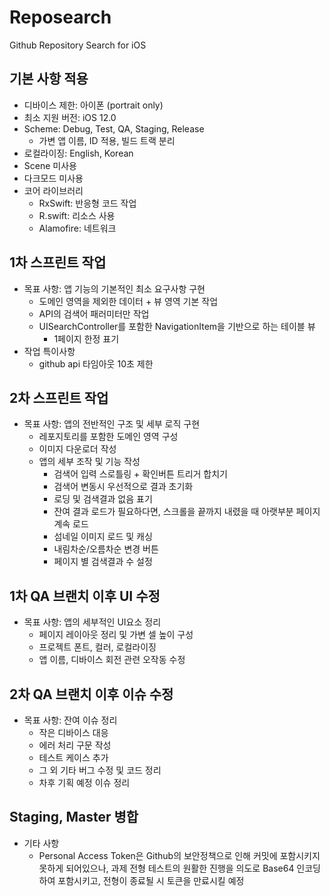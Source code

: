 #  Reposearch
Github Repository Search for iOS


## 기본 사항 적용
- 디바이스 제한: 아이폰 (portrait only)
- 최소 지원 버전: iOS 12.0
- Scheme: Debug, Test, QA, Staging, Release
    - 가변 앱 이름, ID 적용, 빌드 트랙 분리
- 로컬라이징: English, Korean
- Scene 미사용
- 다크모드 미사용
- 코어 라이브러리
    - RxSwift: 반응형 코드 작업
    - R.swift: 리소스 사용
    - Alamofire: 네트워크


## 1차 스프린트 작업
- 목표 사항: 앱 기능의 기본적인 최소 요구사항 구현 
    - 도메인 영역을 제외한 데이터 + 뷰 영역 기본 작업
    - API의 검색어 패러미터만 작업
    - UISearchController를 포함한 NavigationItem을 기반으로 하는 테이블 뷰
        - 1페이지 한정 표기 
- 작업 특이사항
    - github api 타임아웃 10초 제한


## 2차 스프린트 작업
- 목표 사항: 앱의 전반적인 구조 및 세부 로직 구현
    - 레포지토리를 포함한 도메인 영역 구성
    - 이미지 다운로더 작성
    - 앱의 세부 조작 및 기능 작성
        - 검색어 입력 스로틀링 + 확인버튼 트리거 합치기
        - 검색어 변동시 우선적으로 결과 초기화
        - 로딩 및 검색결과 없음 표기
        - 잔여 결과 로드가 필요하다면, 스크롤을 끝까지 내렸을 때 아랫부분 페이지 계속 로드
        - 섬네일 이미지 로드 및 캐싱
        - 내림차순/오름차순 변경 버튼
        - 페이지 별 검색결과 수 설정


## 1차 QA 브랜치 이후 UI 수정
- 목표 사항: 앱의 세부적인 UI요소 정리
    - 페이지 레이아웃 정리 및 가변 셀 높이 구성
    - 프로젝트 폰트, 컬러, 로컬라이징
    - 앱 이름, 디바이스 회전 관련 오작동 수정


## 2차 QA 브랜치 이후 이슈 수정
- 목표 사항: 잔여 이슈 정리
    - 작은 디바이스 대응
    - 에러 처리 구문 작성
    - 테스트 케이스 추가
    - 그 외 기타 버그 수정 및 코드 정리
    - 차후 기획 예정 이슈 정리


## Staging, Master 병합
- 기타 사항
    - Personal Access Token은 Github의 보안정책으로 인해 커밋에 포함시키지 못하게 되어있으나, 과제 전형 테스트의 원활한 진행을 의도로 Base64 인코딩하여 포함시키고, 전형이 종료될 시 토큰을 만료시킬 예정 
